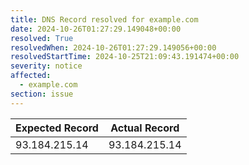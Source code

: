 ```yaml
---
title: DNS Record resolved for example.com
date: 2024-10-26T01:27:29.149048+00:00
resolved: True
resolvedWhen: 2024-10-26T01:27:29.149056+00:00
resolvedStartTime: 2024-10-25T21:09:43.191474+00:00
severity: notice
affected:
  - example.com
section: issue
---
```


| Expected Record  | Actual Record  |
|------------------|----------------|
| 93.184.215.14 | 93.184.215.14 |
